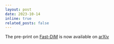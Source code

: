 ```yaml
---
layout: post
date: 2023-10-14
inline: true
related_posts: false
---
```


The pre-print on [Fast-DiM](https://zblasingame.github.io/DiM/) is now available on [arXiv](https://arxiv.org/abs/2310.09484)
